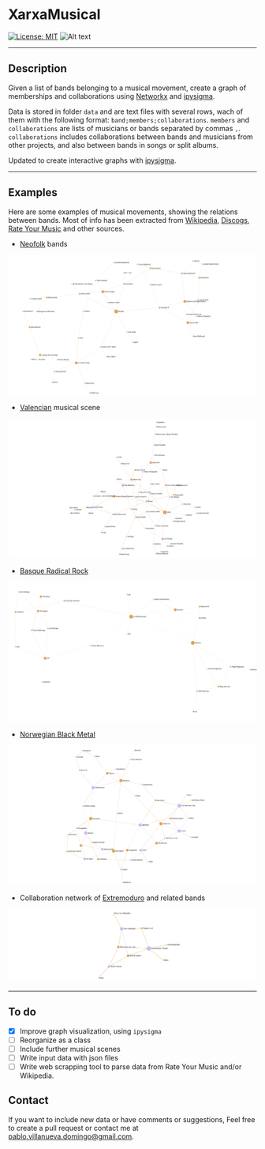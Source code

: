# XarxaMusical

[![License: MIT](https://img.shields.io/badge/License-MIT-yellow.svg)](https://opensource.org/licenses/MIT)
![Alt text](https://img.shields.io/pypi/pyversions/python-binance.svg)

---

## Description

Given a list of bands belonging to a musical movement, create a graph of memberships and collaborations using [Networkx](https://networkx.org/) and [ipysigma](https://github.com/medialab/ipysigma).

Data is stored in folder `data` and are text files with several rows, wach of them with the following format: `band;members;collaborations`. `members` and `collaborations` are lists of musicians or bands separated by commas `,`. `collaborations` includes collaborations between bands and musicians from other projects, and also between bands in songs or split albums.

Updated to create interactive graphs with [ipysigma](https://github.com/medialab/ipysigma).

---

## Examples

Here are some examples of musical movements, showing the relations between bands. Most of info has been extracted from [Wikipedia](https://en.wikipedia.org), [Discogs](https://www.discogs.com/), [Rate Your Music](https://rateyourmusic.com/) and other sources.

- [Neofolk](https://en.wikipedia.org/wiki/Neofolk) bands

![Neofolk bands](examples/neofolk.png "Neofolk")

- [Valencian](https://en.wikipedia.org/wiki/Valencian_Community) musical scene

![Valencian musical scene](examples/valencian.png "Valencian")

- [Basque Radical Rock](https://en.wikipedia.org/wiki/Basque_Radical_Rock)

![Basque Radical Rock](examples/rock_radical_vasco.png "Basque Radical Rock")

- [Norwegian Black Metal](https://en.wikipedia.org/wiki/Early_Norwegian_black_metal_scene)

![Norwegian Black Metal](examples/norwegian_black_metal.png "Norwegian Black Metal")

- Collaboration network of [Extremoduro](https://en.wikipedia.org/wiki/Extremoduro) and related bands

![Extremoduro](examples/extremoduro.png "Extremoduro")

---

## To do

- [x] Improve graph visualization, using `ipysigma`
- [ ] Reorganize as a class
- [ ] Include further musical scenes
- [ ] Write input data with json files
- [ ] Write web scrapping tool to parse data from Rate Your Music and/or Wikipedia.

## Contact

If you want to include new data or have comments or suggestions, Feel free to create a pull request or contact me at <pablo.villanueva.domingo@gmail.com>.